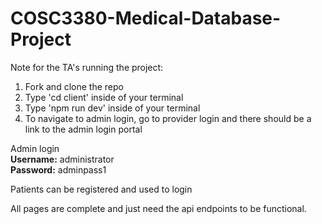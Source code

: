 # COSC3380-Medical-Database-Project

Note for the TA's running the project:
1. Fork and clone the repo
2. Type 'cd client' inside of your terminal
3. Type 'npm run dev' inside of your terminal
4. To navigate to admin login, go to provider login and there should be a link to the admin login portal

Admin login <br>
**Username:** administrator <br>
**Password:** adminpass1

Patients can be registered and used to login

All pages are complete and just need the api endpoints to be functional.
